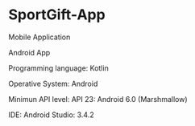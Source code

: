 # SportGift-App
Mobile Application

Android App

Programming language: Kotlin

Operative System: Android

Minimun API level: API 23: Android 6.0 (Marshmallow)

IDE: Android Studio: 3.4.2
